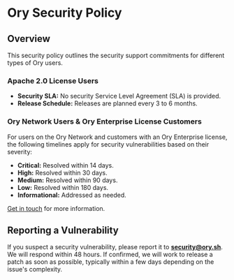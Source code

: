 # Ory Security Policy

## Overview

This security policy outlines the security support commitments for different types of Ory users. 

### Apache 2.0 License Users

- **Security SLA:** No security Service Level Agreement (SLA) is provided.
- **Release Schedule:** Releases are planned every 3 to 6 months.

### Ory Network Users & Ory Enterprise License Customers

For users on the Ory Network and customers with an Ory Enterprise license, the following timelines apply for security vulnerabilities based on their severity:

- **Critical:** Resolved within 14 days.
- **High:** Resolved within 30 days.
- **Medium:** Resolved within 90 days.
- **Low:** Resolved within 180 days.
- **Informational:** Addressed as needed.

[Get in touch](https://www.ory.sh/contact/) for more information.

## Reporting a Vulnerability

If you suspect a security vulnerability, please report it to **[security@ory.sh](mailto:security@ory.sh)**. We will respond within 48 hours. If confirmed, we will work to release a patch as soon as possible, typically within a few days depending on the issue's complexity.
